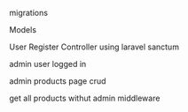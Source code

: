 migrations

Models

User Register Controller using laravel sanctum

admin user logged in 

admin products page crud

get all products withut admin middleware

